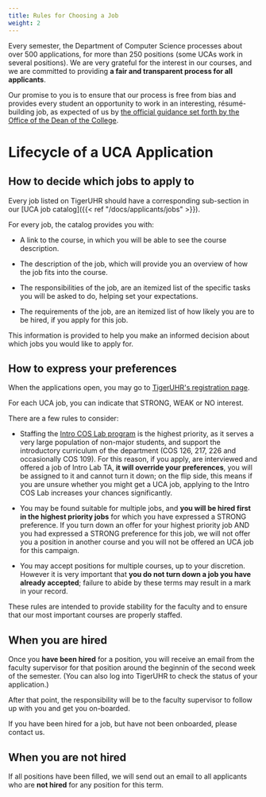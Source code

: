 ```yaml
---
title: Rules for Choosing a Job
weight: 2
---
```


Every semester, the Department of Computer Science processes about over 500 applications, for more than 250 positions (some UCAs work in several positions). We are very grateful for the interest in our courses, and we are committed to providing **a fair and transparent process for all applicants**.

Our promise to you is to ensure that our process is free from bias and provides every student an opportunity to work in an interesting, résumé-building job, as expected of us by [the official guidance set forth by the Office of the Dean of the College](https://odoc.princeton.edu/policy-undergraduate-course-assistants).

# Lifecycle of a UCA Application

## How to decide which jobs to apply to

Every job listed on TigerUHR should have a corresponding sub-section in our [UCA job catalog]({{< ref "/docs/applicants/jobs" >}}).

For every job, the catalog provides you with:

- A link to the course, in which you will be able to see the course description.
  
- The description of the job, which will provide you an overview of how the job fits into the course.

- The responsibilities of the job, are an itemized list of the specific tasks you will be asked to do, helping set your expectations.

- The requirements of the job, are an itemized list of how likely you are to be hired, if you apply for this job.

This information is provided to help you make an informed decision about which jobs you would like to apply for.

## How to express your preferences

When the applications open, you may go to [TigerUHR's registration page](https://www.tigeruhr.io/register/).

For each UCA job, you can indicate that STRONG, WEAK or NO interest.

There are a few rules to consider:

- Staffing the [Intro COS Lab program](https://introlab.cs.princeton.edu) is the highest priority, as it serves a very large population of non-major students, and support the introductory curriculum of the department (COS 126, 217, 226 and occasionally COS 109). For this reason, if you apply, are interviewed and offered a job of Intro Lab TA, **it will override your preferences**, you will be assigned to it and cannot turn it down; on the flip side, this means if you are unsure whether you might get a UCA job, applying to the Intro COS Lab increases your chances significantly.

- You may be found suitable for multiple jobs, and **you will be hired first in the highest priority jobs** for which you have expressed a STRONG preference. If you turn down an offer for your highest priority job AND you had expressed a STRONG preference for this job, we will not offer you a position in another course and you will not be offered an UCA job for this campaign.

- You may accept positions for multiple courses, up to your discretion. However it is very important that **you do not turn down a job you have already accepted**; failure to abide by these terms may result in a mark in your record.

These rules are intended to provide stability for the faculty and to ensure that our most important courses are properly staffed.

## When you are hired

Once you **have been hired** for a position, you will receive an email from the faculty supervisor for that position around the beginnin of the second week of the semester.
(You can also log into TigerUHR to check the status of your application.)

After that point, the responsibility will be to the faculty supervisor to follow up with you and get you on-boarded.

If you have been hired for a job, but have not been onboarded, please contact us.

## When you are not hired

If all positions have been filled, we will send out an email to all applicants who are **not hired** for any position for this term.

